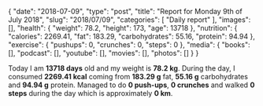 {
    "date": "2018-07-09",
    "type": "post",
    "title": "Report for Monday 9th of July 2018",
    "slug": "2018\/07\/09",
    "categories": [
        "Daily report"
    ],
    "images": [],
    "health": {
        "weight": 78.2,
        "height": 173,
        "age": 13718
    },
    "nutrition": {
        "calories": 2269.41,
        "fat": 183.29,
        "carbohydrates": 55.16,
        "protein": 94.94
    },
    "exercise": {
        "pushups": 0,
        "crunches": 0,
        "steps": 0
    },
    "media": {
        "books": [],
        "podcast": [],
        "youtube": [],
        "movies": [],
        "photos": []
    }
}

Today I am <strong>13718 days</strong> old and my weight is <strong>78.2 kg</strong>. During the day, I consumed <strong>2269.41 kcal</strong> coming from <strong>183.29 g</strong> fat, <strong>55.16 g</strong> carbohydrates and <strong>94.94 g</strong> protein. Managed to do <strong>0 push-ups</strong>, <strong>0 crunches</strong> and walked <strong>0 steps</strong> during the day which is approximately <strong>0 km</strong>.